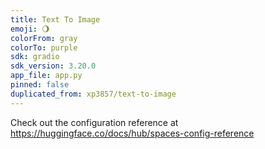 ```yaml
---
title: Text To Image
emoji: 🌖
colorFrom: gray
colorTo: purple
sdk: gradio
sdk_version: 3.20.0
app_file: app.py
pinned: false
duplicated_from: xp3857/text-to-image
---
```


Check out the configuration reference at https://huggingface.co/docs/hub/spaces-config-reference
